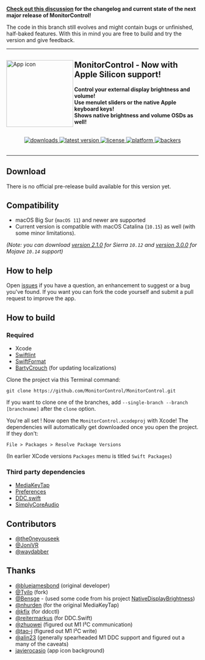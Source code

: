 <p><b><a href="https://github.com/MonitorControl/MonitorControl/discussions/596">Check out this discussion</a> for the changelog and current state of the next major release of MonitorControl!</b></p>
        
<p>The code in this branch still evolves and might contain bugs or unfinished, half-baked features. With this in mind you are free to build and try the version and give feedback.</p>

<hr>

<h>

<img src=".github/Icon-1024.png" width="175" alt="App icon" align="left"/>

<h2>MonitorControl - Now with Apple Silicon support!</h2>
        
<p>
<b>Control your external display brightness and volume!<br>
Use menulet sliders or the native Apple keyboard keys!<br>
Shows native brightness and volume OSDs as well!</b>
</p>            

<br/>
 
<div align="center">
<!-- shields -->
<!-- downloads -->
<a href="https://github.com/MonitorControl/MonitorControl/releases">
<img src="https://img.shields.io/github/downloads/MonitorControl/MonitorControl/total.svg?style=flat" alt="downloads"/>
</a>
<!-- version -->
<a href="https://github.com/MonitorControl/MonitorControl/releases">
<img src="https://img.shields.io/github/release-pre/MonitorControl/MonitorControl.svg?style=flat" alt="latest version"/>
</a>
<!-- license -->
<a href="https://github.com/MonitorControl/MonitorControl/blob/master/License.txt">
<img src="https://img.shields.io/github/license/MonitorControl/MonitorControl.svg?style=flat" alt="license"/>
</a>
<!-- platform -->
<a href="https://github.com/MonitorControl/MonitorControl">
<img src="https://img.shields.io/badge/platform-macOS-lightgrey.svg?style=flat" alt="platform"/>
</a>
<!-- backers -->
<a href="https://opencollective.com/monitorcontrol">
<img src="https://opencollective.com/monitorcontrol/tiers/badge.svg" alt="backers"/>
</a>
    
<br/>
<br/>

</div>

<!--<img src=".github/screenshot.png" width="840" alt="Screenshot"/><br/>-->

<hr>

## Download

There is no official pre-release build available for this version yet.

## Compatibility

- macOS Big Sur (`macOS 11`) and newer are supported
- Current version is compatible with macOS Catalina (`10.15`) as well (with some minor limitations).

_(Note: you can download [version 2.1.0](https://github.com/MonitorControl/MonitorControl/releases/tag/v2.1.0) for Sierra `10.12` and [version 3.0.0](https://github.com/MonitorControl/MonitorControl/releases/tag/v3.0.0) for Mojave `10.14` support)_

## How to help

Open [issues](https://github.com/MonitorControl/MonitorControl/issues) if you have a question, an enhancement to suggest or a bug you've found. If you want you can fork the code yourself and submit a pull request to improve the app.
        
## How to build

### Required

- Xcode
- [Swiftlint](https://github.com/realm/SwiftLint)
- [SwiftFormat](https://github.com/nicklockwood/SwiftFormat)
- [BartyCrouch](https://github.com/Flinesoft/BartyCrouch) (for updating localizations)

Clone the project via this Terminal command:

```
git clone https://github.com/MonitorControl/MonitorControl.git
```

If you want to clone one of the branches, add `--single-branch --branch [branchname]` after the `clone` option.

You're all set ! Now open the `MonitorControl.xcodeproj` with Xcode! The dependencies will automatically get downloaded once you open the project. If they don't:

`File > Packages > Resolve Package Versions`

(In earlier XCode versions `Packages` menu is titled `Swift Packages`)

### Third party dependencies

- [MediaKeyTap](https://github.com/MonitorControl/MediaKeyTap)
- [Preferences](https://github.com/sindresorhus/Preferences)
- [DDC.swift](https://github.com/reitermarkus/DDC.swift)
- [SimplyCoreAudio](https://github.com/rnine/SimplyCoreAudio)

## Contributors

- [@the0neyouseek](https://github.com/the0neyouseek)
- [@JoniVR](https://github.com/JoniVR)
- [@waydabber](https://github.com/waydabber)

## Thanks

- [@bluejamesbond](https://github.com/bluejamesbond/) (original developer)
- [@Tyilo](https://github.com/Tyilo/) (fork)
- [@Bensge](https://github.com/Bensge/) - (used some code from his project [NativeDisplayBrightness](https://github.com/Bensge/NativeDisplayBrightness))
- [@nhurden](https://github.com/nhurden/) (for the original MediaKeyTap)
- [@kfix](https://github.com/kfix/ddcctl) (for ddcctl)
- [@reitermarkus](https://github.com/reitermarkus) (for DDC.Swift)
- [@zhuowei](https://github.com/zhuowei) (figured out M1 I²C communication)
- [@tao-j](https://github.com/tao-j) (figured out M1 I²C write)
- [@alin23](https://github.com/alin23) (generally spearheaded M1 DDC support and figured out a many of the caveats)
- [javierocasio](https://www.deviantart.com/javierocasio) (app icon background)
